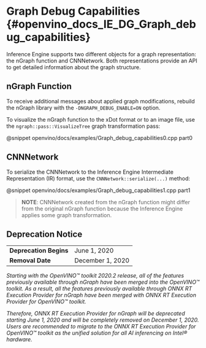 # Graph Debug Capabilities {#openvino_docs_IE_DG_Graph_debug_capabilities}

Inference Engine supports two different objects for a graph representation: the nGraph function and 
CNNNetwork. Both representations provide an API to get detailed information about the graph structure.

## nGraph Function

To receive additional messages about applied graph modifications, rebuild the nGraph library with 
the `-DNGRAPH_DEBUG_ENABLE=ON` option.

To visualize the nGraph function to the xDot format or to an image file, use the 
`ngraph::pass::VisualizeTree` graph transformation pass:

@snippet openvino/docs/examples/Graph_debug_capabilities0.cpp part0

## CNNNetwork

To serialize the CNNNetwork to the Inference Engine Intermediate Representation (IR) format, use the 
`CNNNetwork::serialize(...)` method:

@snippet openvino/docs/examples/Graph_debug_capabilities1.cpp part1

> **NOTE**: CNNNetwork created from the nGraph function might differ from the original nGraph 
> function because the Inference Engine applies some graph transformation.

## Deprecation Notice

<table>
  <tr>
    <td><strong>Deprecation Begins</strong></td>
    <td>June 1, 2020</td>
  </tr>
  <tr>
    <td><strong>Removal Date</strong></td>
    <td>December 1, 2020</td>
  </tr>
</table> 

*Starting with the OpenVINO™ toolkit 2020.2 release, all of the features previously available through nGraph have been merged into the OpenVINO™ toolkit. As a result, all the features previously available through ONNX RT Execution Provider for nGraph have been merged with ONNX RT Execution Provider for OpenVINO™ toolkit.*

*Therefore, ONNX RT Execution Provider for nGraph will be deprecated starting June 1, 2020 and will be completely removed on December 1, 2020. Users are recommended to migrate to the ONNX RT Execution Provider for OpenVINO™ toolkit as the unified solution for all AI inferencing on Intel® hardware.*
